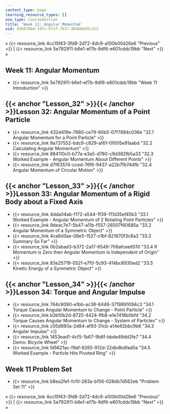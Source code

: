 ```yaml
---
content_type: page
learning_resource_types: []
ocw_type: CourseSection
title: 'Week 11: Angular Momentum'
uid: d36579bd-7dfc-b71f-7617-8b4b8d45c312
---
```


« {{< resource_link 4cc15f43-3fd8-2d72-4dc9-a100b00d26e6 "Previous" >}} | {{< resource_link 5e792911-b6e1-ef7b-9df6-e601cddc19bb "Next" >}} »

Week 11: Angular Momentum
-------------------------

*   {{< resource_link 5e792911-b6e1-ef7b-9df6-e601cddc19bb "Week 11 Introduction" >}}

{{< anchor "Lesson_32" >}}{{< /anchor >}}Lesson 32: Angular Momentum of a Point Particle
----------------------------------------------------------------------------------------

*   {{< resource_link 432d416e-7880-ce79-80b5-07f7884c036e "32.1 Angular Momentum for a Point Particle" >}}
*   {{< resource_link 9a737552-bdc9-c829-a161-0f005e91aabd "32.2 Calculating Angular Momentum" >}}
*   {{< resource_link 884110c0-b77a-e3a5-d780-c9d382fb5a33 "32.3 Worked Example - Angular Momentum About Different Points" >}}
*   {{< resource_link d7f63574-cced-76f6-9437-a22b7fb74dfb "32.4 Angular Momentum of Circular Motion" >}}

{{< anchor "Lesson_33" >}}{{< /anchor >}}Lesson 33: Angular Momentum of a Rigid Body about a Fixed Axis
-------------------------------------------------------------------------------------------------------

*   {{< resource_link 4dda04ab-f172-a544-1f39-111d35ef45b3 "33.1 Worked Example - Angular Momentum of 2 Rotating Point Particles" >}}
*   {{< resource_link 9deac7e7-5b47-a11b-f557-26507f60685a "33.2 Angular Momentum of a Symmetric Object" >}}
*   {{< resource_link 4ca6d3ae-08e5-1527-c1bf-821670f3c8a3 "33.3 Summary So Far" >}}
*   {{< resource_link 0b2abad3-b372-2a17-6549-706afcee6510 "33.4 If Momentum is Zero then Angular Momentum is Independent of Origin" >}}
*   {{< resource_link 83e25719-052f-e7f0-5c93-414bc8930ed2 "33.5 Kinetic Energy of a Symmetric Object" >}}

{{< anchor "Lesson_34" >}}{{< /anchor >}}Lesson 34: Torque and Angular Impulse
------------------------------------------------------------------------------

*   {{< resource_link 764c8090-e1bb-ac38-6446-3719891094c3 "34.1 Torque Causes Angular Momentum to Change - Point Particle" >}}
*   {{< resource_link b3b10b2d-8725-4424-ffb8-e1e7418b0bfd "34.2 Torque Causes Angular Momentum to Change - System of Particles" >}}
*   {{< resource_link c05d690a-2d84-af93-31cb-a14e62bbc9b6 "34.3 Angular Impulse" >}}
*   {{< resource_link 1453ead1-4cf5-1b67-9b6f-bbde49dd2fe7 "34.4 Demo: Bicycle Wheel" >}}
*   {{< resource_link fd5621ac-f9af-8265-912d-22db4bdfad0a "34.5 Worked Example - Particle Hits Pivoted Ring" >}}

Week 11 Problem Set
-------------------

*   {{< resource_link b8ea2fe1-fcf0-283a-b156-028db7d562eb "Problem Set 11" >}}

« {{< resource_link 4cc15f43-3fd8-2d72-4dc9-a100b00d26e6 "Previous" >}} | {{< resource_link 5e792911-b6e1-ef7b-9df6-e601cddc19bb "Next" >}} »